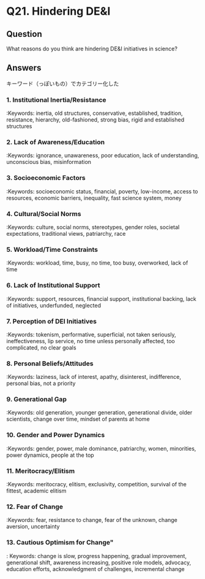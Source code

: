 # Q21. Hindering DE&I

## Question

What reasons do you think are hindering DE&I initiatives in science?

## Answers

キーワード（っぽいもの）でカテゴリー化した

### 1. Institutional Inertia/Resistance

:Keywords: inertia, old structures, conservative, established, tradition, resistance, hierarchy, old-fashioned, strong bias, rigid and established structures

### 2. Lack of Awareness/Education

:Keywords: ignorance, unawareness, poor education, lack of understanding, unconscious bias, misinformation

### 3. Socioeconomic Factors

:Keywords: socioeconomic status, financial, poverty, low-income, access to resources, economic barriers, inequality, fast science system, money

### 4. Cultural/Social Norms

:Keywords: culture, social norms, stereotypes, gender roles, societal expectations, traditional views, patriarchy, race

### 5. Workload/Time Constraints

:Keywords: workload, time, busy, no time, too busy, overworked, lack of time

### 6. Lack of Institutional Support

:Keywords: support, resources, financial support, institutional backing, lack of initiatives, underfunded, neglected

### 7. Perception of DEI Initiatives

:Keywords: tokenism, performative, superficial, not taken seriously, ineffectiveness, lip service, no time unless personally affected, too complicated, no clear goals

### 8. Personal Beliefs/Attitudes

:Keywords: laziness, lack of interest, apathy, disinterest, indifference, personal bias, not a priority

### 9. Generational Gap

:Keywords: old generation, younger generation, generational divide, older scientists, change over time, mindset of parents at home

### 10. Gender and Power Dynamics

:Keywords: gender, power, male dominance, patriarchy, women, minorities, power dynamics, people at the top

### 11. Meritocracy/Elitism

:Keywords: meritocracy, elitism, exclusivity, competition, survival of the fittest, academic elitism

### 12. Fear of Change

:Keywords: fear, resistance to change, fear of the unknown, change aversion, uncertainty

### 13. Cautious Optimism for Change"

: Keywords: change is slow, progress happening, gradual improvement, generational shift, awareness increasing, positive role models, advocacy, education efforts, acknowledgment of challenges, incremental change
